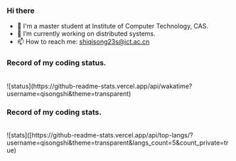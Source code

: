 ### Hi there 

<!--
**qisongshi/qisongshi** is a ✨ _special_ ✨ repository because its `README.md` (this file) appears on your GitHub profile.
-->

- 👋 I'm a master student at Institute of Computer Technology, CAS.
- 🔭 I’m currently working on distributed systems.
- 📫 How to reach me: shiqisong23s@ict.ac.cn

### Record of my coding status.
<br>
  ![status](https://github-readme-stats.vercel.app/api/wakatime?username=qisongshi&theme=transparent)

### Record of my coding stats.
<br>
  ![stats]([https://github-readme-stats.vercel.app/api/top-langs/?username=qisongshi&theme=transparent&langs_count=5&count_private=true)
